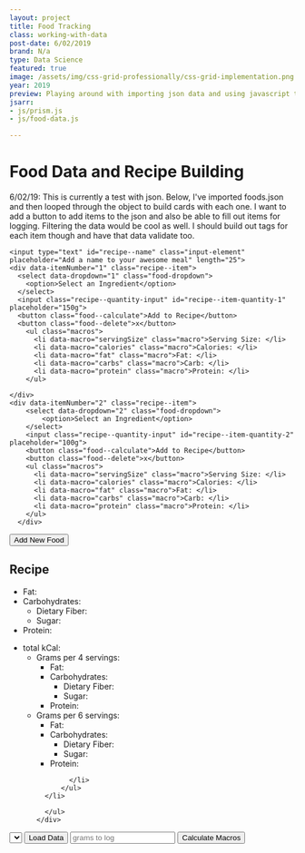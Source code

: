 ```yaml
---
layout: project
title: Food Tracking
class: working-with-data
post-date: 6/02/2019
brand: N/a
type: Data Science
featured: true
image: /assets/img/css-grid-professionally/css-grid-implementation.png
year: 2019
preview: Playing around with importing json data and using javascript to work with it.
jsarr: 
- js/prism.js
- js/food-data.js

---
```

# Food Data and Recipe Building

6/02/19: This is currently a test with json. Below, I've imported foods.json and then looped through the object to build cards with each one. I want to add a button to add items to the json and also be able to fill out items for logging. Filtering the data would be cool as well. I should build out tags for each item though and have that data validate too.

<section class="ui-container">
  <div class="recipe--input">
    
    <input type="text" id="recipe--name" class="input-element" placeholder="Add a name to your awesome meal" length="25">
    <div data-itemNumber="1" class="recipe--item">
      <select data-dropdown="1" class="food-dropdown">
        <option>Select an Ingredient</option>
      </select>
      <input class="recipe--quantity-input" id="recipe--item-quantity-1" placeholder="150g">
      <button class="food--calculate">Add to Recipe</button>
      <button class="food--delete">x</button>
        <ul class="macros">
          <li data-macro="servingSize" class="macro">Serving Size: </li>
          <li data-macro="calories" class="macro">Calories: </li>
          <li data-macro="fat" class="macro">Fat: </li>
          <li data-macro="carbs" class="macro">Carb: </li>
          <li data-macro="protein" class="macro">Protein: </li>
        </ul>

    </div>
    <div data-itemNumber="2" class="recipe--item">
        <select data-dropdown="2" class="food-dropdown">
            <option>Select an Ingredient</option>
        </select>
        <input class="recipe--quantity-input" id="recipe--item-quantity-2" placeholder="100g">
        <button class="food--calculate">Add to Recipe</button>
        <button class="food--delete">x</button>
        <ul class="macros">
          <li data-macro="servingSize" class="macro">Serving Size: </li>
          <li data-macro="calories" class="macro">Calories: </li>
          <li data-macro="fat" class="macro">Fat: </li>
          <li data-macro="carbs" class="macro">Carb: </li>
          <li data-macro="protein" class="macro">Protein: </li>
        </ul>
      </div>
  </div>
  <div class="recipe--buttons">
    <button id="add-new-item">Add New Food</button>
  </div>
  <div class="recipe--output">
    <h2 class="recipe--name" id="recipe--output-name">Recipe</h2> 
    <div class="recipe--nutrition-label">
      <ul class="macros">
        <li>Fat: </li>
        <li>Carbohydrates: 
        <ul>
          <li>Dietary Fiber: </li>
          <li>Sugar: </li>
        </ul>
        </li>
        <li>Protein: </li>
      </ul>
      <ul class="nutrition-outputs">
        <li>total kCal:
          <ul>
            <li>Grams per 4 servings:
              <ul class="macros">
                <li>Fat: </li>
                <li>Carbohydrates: 
                  <ul>
                    <li>Dietary Fiber: </li>
                    <li>Sugar: </li>
                  </ul>
                </li>
                <li>Protein: </li>
              </ul>
            </li>
            <li>Grams per 6 servings: 
              <ul class="macros">
                <li>Fat: </li>
                <li>Carbohydrates: 
                  <ul>
                    <li>Dietary Fiber: </li>
                    <li>Sugar: </li>
                  </ul>
                </li>
              <li>Protein: </li>
            </ul>

            </li>
          </ul>
      </li>
        
      </ul>
    </div>
  </div>
</section>

<section class="food-stat-output" id="food-stat-output">
  <select id="food-dropdown" class="food-dropdown" name="food-item"></select>
  <button class="data-button" id="display-item">Load Data</button>
  <input id="food-quantity" class="input-field" placeholder="grams to log">
  <button class="data-button" id="calculate-macros">Calculate Macros</button>
  <div class="food-item--displayed">
    <h3 id="food-selected"></h3>
    <p class="stat food-item-serving" id="serving"></p>
    <p class="stat food-item-kcal" id="kcal"></p>
    <p class="stat food-item-fat" id="fat"></p>
    <p class="stat food-item-carbs" id="carbs"></p>
    <p class="stat food-item-dietary-fiber" id="dietary-fiber"></p>
    <p class="stat food-item-sugar" id="sugar"></p>
    <p class="stat food-item-protein" id="protein"></p>
  </div>
  <div class="food-item--macros">
      <p class="stat food-item-serving" id="macro-serving"></p>
      <p class="stat food-item-kcal" id="macro-kcal"></p>
      <p class="stat food-item-fat" id="macro-fat"></p>
      <p class="stat food-item-carbs" id="macro-carbs"></p>
      <p class="stat food-item-dietary-fiber" id="macro-dietary-fiber"></p>
      <p class="stat food-item-sugar" id="macro-sugar"></p>
      <p class="stat food-item-protein" id="macro-protein"></p>
  </div>
</section>
<section id="food-data-display" class="food-item-container">

</section>